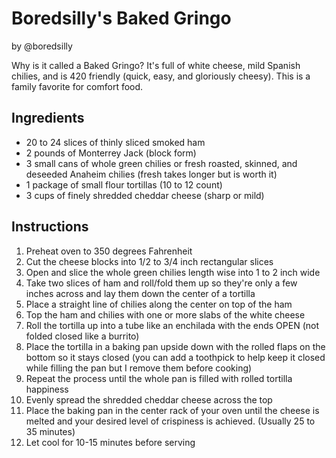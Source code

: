 # Boredsilly's Baked Gringo
by @boredsilly

Why is it called a Baked Gringo? It's full of white cheese, mild Spanish chilies, and is 420 friendly (quick, easy, and gloriously cheesy). This is a family favorite for comfort food.

## Ingredients

- 20 to 24 slices of thinly sliced smoked ham
- 2 pounds of Monterrey Jack (block form)
- 3 small cans of whole green chilies or fresh roasted, skinned, and deseeded Anaheim chilies (fresh takes longer but is worth it)
- 1 package of small flour tortillas (10 to 12 count)
- 3 cups of finely shredded cheddar cheese (sharp or mild)

## Instructions

1. Preheat oven to 350 degrees Fahrenheit
2. Cut the cheese blocks into 1/2 to 3/4 inch rectangular slices
3. Open and slice the whole green chilies length wise into 1 to 2 inch wide
4. Take two slices of ham and roll/fold them up so they're only a few inches across and lay them down the center of a tortilla
5. Place a straight line of chilies along the center on top of the ham
6. Top the ham and chilies with one or more slabs of the white cheese
7. Roll the tortilla up into a tube like an enchilada with the ends OPEN (not folded closed like a burrito)
8. Place the tortilla in a baking pan upside down with the rolled flaps on the bottom so it stays closed (you can add a toothpick to help keep it closed while filling the pan but I remove them before cooking)
9. Repeat the process until the whole pan is filled with rolled tortilla happiness
10. Evenly spread the shredded cheddar cheese across the top
11. Place the baking pan in the center rack of your oven until the cheese is melted and your desired level of crispiness is achieved. (Usually 25 to 35 minutes)
12. Let cool for 10-15 minutes before serving
